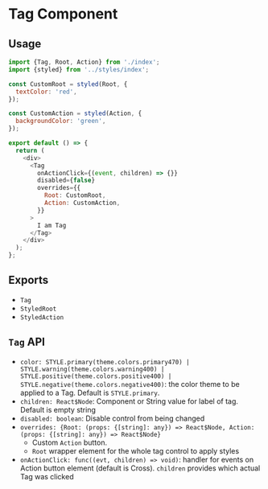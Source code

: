 # Tag Component

## Usage

```js
import {Tag, Root, Action} from './index';
import {styled} from '../styles/index';

const CustomRoot = styled(Root, {
  textColor: 'red',
});

const CustomAction = styled(Action, {
  backgroundColor: 'green',
});

export default () => {
  return (
    <div>
      <Tag
        onActionClick={(event, children) => {}}
        disabled={false}
        overrides={{
          Root: CustomRoot,
          Action: CustomAction,
        }}
      >
        I am Tag
      </Tag>
    </div>
  );
};
```

## Exports

* `Tag`
* `StyledRoot`
* `StyledAction`

## `Tag` API

* `color: STYLE.primary(theme.colors.primary470) | STYLE.warning(theme.colors.warning400) | STYLE.positive(theme.colors.positive400) | STYLE.negative(theme.colors.negative400)`:
  the color theme to be applied to a Tag. Default is `STYLE.primary`.
* `children: React$Node`:
  Component or String value for label of tag. Default is empty string
* `disabled: boolean`:
  Disable control from being changed
* `overrides: {Root: (props: {[string]: any}) => React$Node, Action: (props: {[string]: any}) => React$Node}`
  * Custom `Action` button.
  * `Root` wrapper element for the whole tag control to apply styles
* `onActionClick: func((evt, children) => void)`:
  handler for events on Action button element (default is Cross). `children` provides which actual Tag was clicked
